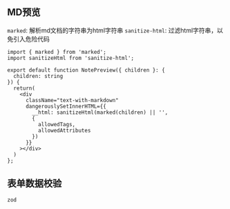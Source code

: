 ## MD预览
`marked`: 解析md文档的字符串为html字符串
`sanitize-html`: 过滤html字符串，以免引入危险代码

```tsx
import { marked } from 'marked';
import sanitizeHtml from 'sanitize-html';

export default function NotePreview({ children }: {
  children: string
}) {
  return(
    <div 
      className="text-with-markdown" 
      dangerouslySetInnerHTML={{
        __html: sanitizeHtml(marked(children) || '', 
        {
          allowedTags, 
          allowedAttributes
        })
      }}
    ></div>
  )
};
```

## 表单数据校验
`zod`